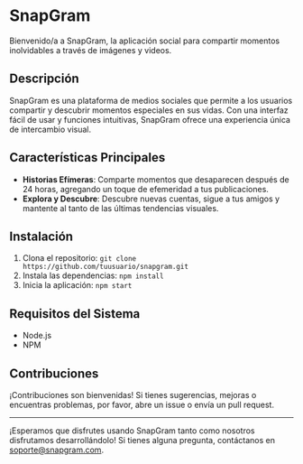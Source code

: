 # SnapGram

Bienvenido/a a SnapGram, la aplicación social para compartir momentos inolvidables a través de imágenes y videos.

## Descripción

SnapGram es una plataforma de medios sociales que permite a los usuarios compartir y descubrir momentos especiales en sus vidas. Con una interfaz fácil de usar y funciones intuitivas, SnapGram ofrece una experiencia única de intercambio visual.

## Características Principales

- **Historias Efímeras**: Comparte momentos que desaparecen después de 24 horas, agregando un toque de efemeridad a tus publicaciones.
- **Explora y Descubre**: Descubre nuevas cuentas, sigue a tus amigos y mantente al tanto de las últimas tendencias visuales.

## Instalación

1. Clona el repositorio: `git clone https://github.com/tuusuario/snapgram.git`
2. Instala las dependencias: `npm install`
3. Inicia la aplicación: `npm start`

## Requisitos del Sistema

- Node.js
- NPM

## Contribuciones

¡Contribuciones son bienvenidas! Si tienes sugerencias, mejoras o encuentras problemas, por favor, abre un issue o envía un pull request.

---

¡Esperamos que disfrutes usando SnapGram tanto como nosotros disfrutamos desarrollándolo! Si tienes alguna pregunta, contáctanos en [soporte@snapgram.com](mailto:soporte@snapgram.com).

